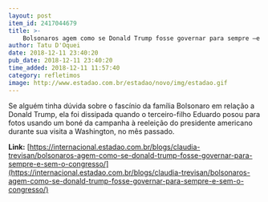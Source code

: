 ```yaml
---
layout: post
item_id: 2417044679
title: >-
    Bolsonaros agem como se Donald Trump fosse governar para sempre –e sem o Congresso
author: Tatu D'Oquei
date: 2018-12-11 23:40:20
pub_date: 2018-12-11 23:40:20
time_added: 2018-12-11 11:57:40
category: refletimos
image: http://www.estadao.com.br/estadao/novo/img/estadao.gif
---
```


Se alguém tinha dúvida sobre o fascínio da família Bolsonaro em relação a Donald Trump, ela foi dissipada quando o terceiro-filho Eduardo posou para fotos usando um boné da campanha à reeleição do presidente americano durante sua visita a Washington, no mês passado.

**Link:** [https://internacional.estadao.com.br/blogs/claudia-trevisan/bolsonaros-agem-como-se-donald-trump-fosse-governar-para-sempre-e-sem-o-congresso/](https://internacional.estadao.com.br/blogs/claudia-trevisan/bolsonaros-agem-como-se-donald-trump-fosse-governar-para-sempre-e-sem-o-congresso/)

